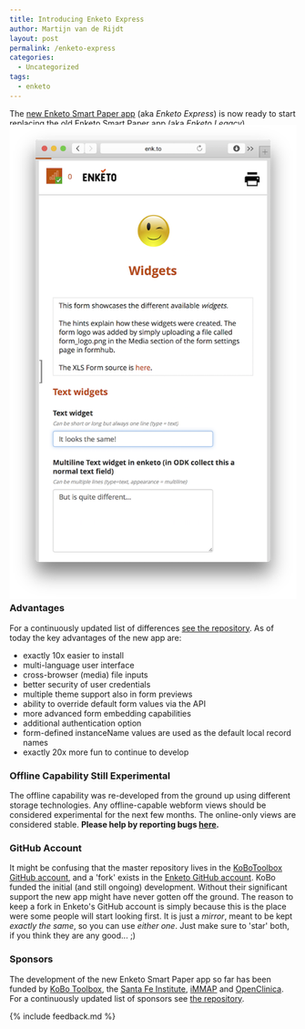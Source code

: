 ```yaml
---
title: Introducing Enketo Express
author: Martijn van de Rijdt
layout: post
permalink: /enketo-express
categories:
  - Uncategorized
tags:
  - enketo
---
```


The [new Enketo Smart Paper app](https://github.com/kobotoolbox/enketo-express) (aka _Enketo Express_) is now ready to start replacing the [old Enketo Smart Paper app](https://github.com/enketo/enketo-legacy) (aka _Enketo Legacy_).

<img class="right" style="margin-top: -20px; margin-bottom: -20px;" src="../files/2015/02/enketo-express.png" alt="Enketo Express screenshot"/>

### Advantages

For a continuously updated list of differences [see the repository](https://github.com/kobotoolbox/enketo-express#differences-with-enketoenketo-legacy-and-enketoorg). As of today the key advantages of the new app are:

* exactly 10x easier to install
* multi-language user interface
* cross-browser (media) file inputs
* better security of user credentials
* multiple theme support also in form previews
* ability to override default form values via the API
* more advanced form embedding capabilities
* additional authentication option
* form-defined instanceName values are used as the default local record names
* exactly 20x more fun to continue to develop

### Offline Capability Still Experimental

The offline capability was re-developed from the ground up using different storage technologies. Any offline-capable webform views should be considered experimental for the next few months. The online-only views are considered stable. **Please help by reporting bugs [here](https://github.com/kobotoolbox/enketo-express/issues).**

### GitHub Account

It might be confusing that the master repository lives in the [KoBoToolbox GitHub account](https://github.com/kobotoolbox), and a 'fork' exists in the [Enketo GitHub account](https://github.com/enketo). KoBo funded the initial (and still ongoing) development. Without their significant support the new app might have never gotten off the ground. The reason to keep a fork in Enketo's GitHub account is simply because this is the place were some people will start looking first. It is just a _mirror_, meant to be kept _exactly the same_, so you can use _either one_. Just make sure to 'star' both, if you think they are any good... ;)

### Sponsors

The development of the new Enketo Smart Paper app so far has been funded by [KoBo Toolbox](http://kobotoolbox.org), the [Santa Fe Institute](http://www.santafe.edu), [iMMAP](http://immap.org) and [OpenClinica](http://openclinica.com). For a continuously updated list of sponsors see [the repository](https://github.com/kobotoolbox/enketo-express#funding).

{% include feedback.md %}
